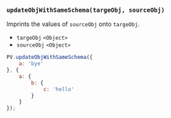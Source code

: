 ### ``updateObjWithSameSchema(targeObj, sourceObj)``
Imprints the values of ``sourceObj`` onto ``targeObj``.

- `targeObj` `<Object>`
- `sourceObj` `<Object>`

```js
PV.updateObjWithSameSchema({
	a: 'bye'
}, {
	a: {
		b: {
			c: 'hello'
		}
	}
});
```